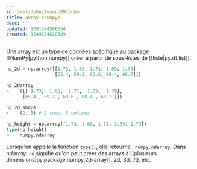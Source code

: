 ```yaml
---
id: 7wsls3o6n21wampp091oubm
title: array (numpy)
desc: ''
updated: 1691384506654
created: 1649254628389
---
```


Une array est un type de données spécifique au package [[NumPy|python.numpy]] 
créer à partir de sous-listes de [[liste|py.dt.list]].

```python
np_2d = np.array([[1.73, 1.68, 1.71, 1.89, 1.79],
                  [65.4, 59.2, 63.6, 88.4, 68.7]])

np_2darray
>    ([[ 1.73,  1.68,  1.71,  1.89,  1.79],
      [65.4 , 59.2 , 63.6 , 88.4 , 68.7 ]])

np_2d.shape
>    (2, 5) # 2 rows, 5 columns
```

```python
np_height = np.array([1.73, 1.68, 1.71, 1.89, 1.79])
type(np_height)
>    numpy.ndarray
```

Lorsqu'on appelle la fonction `type()`, elle retourne : `numpy.ndarray`. Dans 
*ndarray*, `nd` signifie qu'on peut créer des arrays à 
[[plusieurs dimensions|py.package.numpy.2d-array]], 2d, 3d, 7d, etc.
